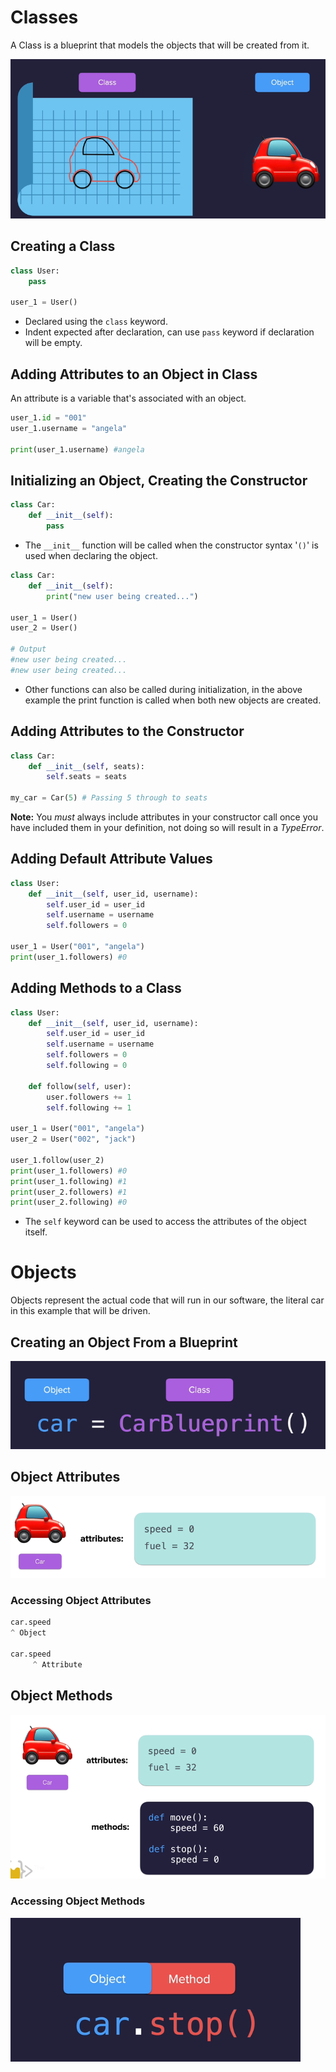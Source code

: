 # Classes

A Class is a blueprint that models the objects that will be created from it.

![](Pictures/OOP%20-%20Class%20Object%20Example.png)

## Creating a Class

```python
class User: 
	pass

user_1 = User()
```

- Declared using the `class` keyword.
- Indent expected after declaration, can use `pass` keyword if declaration will be empty.
## Adding Attributes to an Object in Class

An attribute is a variable that's associated with an object.

```python
user_1.id = "001"
user_1.username = "angela"

print(user_1.username) #angela
```
## Initializing an Object, Creating the Constructor

```python
class Car:
	def __init__(self):
		pass
```

- The `__init__` function will be called when the constructor syntax '`()`' is used when declaring the object. 

```python
class Car:
	def __init__(self):
		print("new user being created...")

user_1 = User()
user_2 = User()

# Output
#new user being created...
#new user being created...
```

- Other functions can also be called during initialization, in the above example the print function is called when both new objects are created.
## Adding Attributes to the Constructor

```python
class Car:
	def __init__(self, seats):
		self.seats = seats

my_car = Car(5) # Passing 5 through to seats
```

**Note:** You *must* always include attributes in your constructor call once you have included them in your definition, not doing so will result in a *TypeError*.
## Adding Default Attribute Values

```python
class User:
	def __init__(self, user_id, username):
		self.user_id = user_id
		self.username = username
		self.followers = 0

user_1 = User("001", "angela")
print(user_1.followers) #0
```
## Adding Methods to a Class

```python
class User:
	def __init__(self, user_id, username):
		self.user_id = user_id
		self.username = username
		self.followers = 0
		self.following = 0

	def follow(self, user):
		user.followers += 1
		self.following += 1

user_1 = User("001", "angela")
user_2 = User("002", "jack")

user_1.follow(user_2)
print(user_1.followers) #0
print(user_1.following) #1
print(user_2.followers) #1
print(user_2.following) #0
```

- The `self` keyword can be used to access the attributes of the object itself.
# Objects

Objects represent the actual code that will run in our software, the literal car in this example that will be driven.
## Creating an Object From a Blueprint

![](Pictures/OOP%20-%20Declaring%20Objects.png)

## Object Attributes

![](Pictures/OOP%20-%20Object%20Attributes.png)

### Accessing Object Attributes

```python
car.speed
^ Object

car.speed
     ^ Attribute
```

## Object Methods

![](Pictures/OOP%20-%20Object%20Methods.png)

### Accessing Object Methods

![](Pictures/OOP%20-%20Accessing%20Object%20Methods.png)

